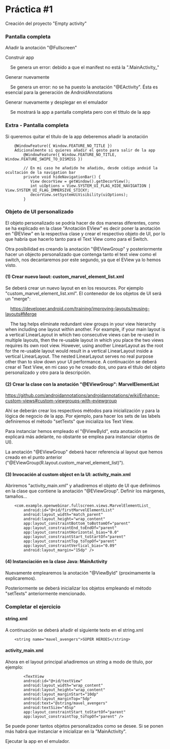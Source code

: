 # Práctica #1

Creación del proyecto "Empty activity"

### Pantalla completa

Añadir la anotación "@Fullscreen"

Construir app

&nbsp;&nbsp;&nbsp; Se genera un error: debido a que el manifest no está la ".MainActivity_"

Generar nuevamente

&nbsp;&nbsp;&nbsp; Se genera un error: no se ha puesto la anotación "@EActivity". Ésta es esencial para la generación de AndroidAnnotations

Generar nuevamente y desplegar en el emulador

&nbsp;&nbsp;&nbsp; Se mostrará la app a pantalla completa pero con el títtulo de la app

### Extra - Pantalla completa

Si queremos quitar el título de la app deberemos añadir la anotación

```
	@WindowFeature({ Window.FEATURE_NO_TITLE })
	Adicionalmente si quieres añadir el gesto para salir de la app
		@WindowFeature({ Window.FEATURE_NO_TITLE, Window.FEATURE_SWIPE_TO_DISMISS })

        // En mi caso he añadido he añadido, desde código andoid la ocultación de la navigation bar
	    private void hideNavigationBar() {
		   View decorView = getWindow().getDecorView();
		   int uiOptions = View.SYSTEM_UI_FLAG_HIDE_NAVIGATION | View.SYSTEM_UI_FLAG_IMMERSIVE_STICKY;
		   decorView.setSystemUiVisibility(uiOptions);
	    }
```

### Objeto de UI personalizado

El objeto personalizado se podría hacer de dos maneras diferentes, como se ha explicado en la clase "Anotación EView" es decir poner la anotación en "@EView" en la respectiva clase y crear el respectivo objeto de UI, por lo que habría que hacerlo tanto para el Text View como para el Switch.

Otra posibilidad es creando la anotación "@EViewGroup" y posteriormente hacer un objecto personalizado que contenga tanto el text view como el switch, nos decantaremos por este segundo, ya que el EView ya lo hemos visto.

#### (1) Crear nuevo laout: custom_marvel_element_list.xml

Se deberá crear un nuevo layout en en los resources. Por ejemplo "custom_marvel_element_list.xml".
El contenedor de los objetos de UI será un "merge":

&nbsp;&nbsp;&nbsp; <https://developer.android.com/training/improving-layouts/reusing-layouts#Merge>

&nbsp;&nbsp;&nbsp; The <merge /> tag helps eliminate redundant view groups in your view hierarchy when including one layout within another. For example, if your main layout is a vertical LinearLayout in which two consecutive views can be re-used in multiple layouts, then the re-usable layout in which you place the two views requires its own root view. However, using another LinearLayout as the root for the re-usable layout would result in a vertical LinearLayout inside a vertical LinearLayout. The nested LinearLayout serves no real purpose other than to slow down your UI performance.
A continuación se deberá crear el Text View, en mi caso yo he creado dos, uno para el título del objeto personalizado y otro para la descripción.

#### (2) Crear la clase con la anotación "@EViewGroup": MarvelElementList

<https://github.com/androidannotations/androidannotations/wiki/Enhance-custom-views#custom-viewgroups-with-eviewgroup>

Ahí se deberán crear los respectivos métodos para inicialización y para la lógica de negocio de la app. Por ejemplo, para hacer los sets de las labels definiremos el método "setTexts" que inicializa los Text View.

Para instanciar hemos empleado el "@ViewById", esta anotación se explicará más adelante, no obstante se emplea para instanciar objetos de UI).

La anotación "@EViewGroup" deberá hacer referencia al layout que hemos creado en el punto anterior ("@EViewGroup(R.layout.custom_marvel_element_list)").

#### (3) Invocación al custom object en la UI: activity_main.xml

Abriremos "activity_main.xml" y añadiremos el objeto de UI que definimos en la clase que contiene la anotación "@EViewGroup". Definir los márgenes, tamaños...

```
    <com.example.openwebinar.fullscreen.views.MarvelElementList_
        android:id="@+id/firstMarvelElementList"
        android:layout_width="match_parent"
        android:layout_height="wrap_content"
        app:layout_constraintBottom_toBottomOf="parent"
        app:layout_constraintEnd_toEndOf="parent"
        app:layout_constraintHorizontal_bias="0.0"
        app:layout_constraintStart_toStartOf="parent"
        app:layout_constraintTop_toTopOf="parent"
        app:layout_constraintVertical_bias="0.09"
        android:layout_margin="15dp" />
```

#### (4) Instanciación en la clase Java: MainActivity

Nuevamente emplearemos la anotación "@ViewById" (proximamente la explicaremos).

Posteriormente se deberá inicializar los objetos empleando el método "setTexts" anteriormente mencionado.

### Completar el ejercicio

#### string.xml

A continuación se deberá añadir el siguiente texto en el string.xml

```
	<string name="mavel_avengers">SÚPER HEROES</string>
```

#### activity_main.xml

Ahora en el layout principal añadiremos un string a modo de título, por ejemplo:

```
	    <TextView
		android:id="@+id/textView"
		android:layout_width="wrap_content"
		android:layout_height="wrap_content"
		android:layout_marginStart="10dp"
		android:layout_marginTop="5dp"
		android:text="@string/mavel_avengers"
		android:textSize="45sp"
		app:layout_constraintStart_toStartOf="parent"
		app:layout_constraintTop_toTopOf="parent" />
```

Se puede poner tantos objetos personalizados como se desee. Si se ponen más habrá que instanciar e inicializar en la "MainActivity".

Ejecutar la app en el emulador.

